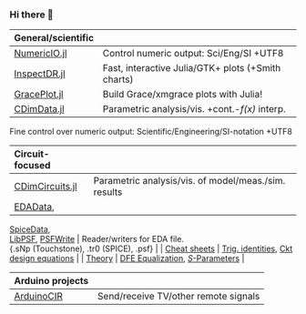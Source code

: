 ### Hi there 👋

| General/scientific |   |
| :--- | :--- |
| [NumericIO.jl](https://github.com/ma-laforge/NumericIO.jl) | Control numeric output: Sci/Eng/SI +UTF8  |
| [InspectDR.jl](https://github.com/ma-laforge/InspectDR.jl) | Fast, interactive Julia/GTK+ plots (+Smith charts) |
| [GracePlot.jl](https://github.com/ma-laforge/GracePlot.jl) | Build Grace/xmgrace plots with Julia! |
| [CDimData.jl](https://github.com/ma-laforge/CMDimData.jl) | Parametric analysis/vis. +cont.-<var>f(x)</var> interp. |


Fine control over numeric output: Scientific/Engineering/SI-notation +UTF8 

| Circuit-focused |   |
| :--- | :--- |
| [CDimCircuits.jl](https://github.com/ma-laforge/CMDimData.jl) | Parametric analysis/vis. of model/meas./sim. results |
| [EDAData](https://github.com/ma-laforge/CMDimCircuits.jl/blob/master/doc/EDAData.md),
[SpiceData](https://github.com/ma-laforge/SpiceData.jl),<br>
[LibPSF](https://github.com/ma-laforge/LibPSF.jl), [PSFWrite](https://github.com/ma-laforge/PSFWrite.jl)
| Reader/writers for EDA file.<br>{.sNp (Touchstone), .tr0 (SPICE), .psf} |
| [Cheat sheets](https://github.com/ma-laforge/DocsLaTeX_Electrical) |
[Trig. identities](https://raw.githubusercontent.com/ma-laforge/DocsLaTeX_Electrical/master/RepoPDF/TrigIdentities.pdf),
[Ckt design equations](https://raw.githubusercontent.com/ma-laforge/DocsLaTeX_Electrical/master/RepoPDF/CktDesignEq.pdf) |
| [Theory](https://github.com/ma-laforge/DocsLaTeX_Electrical) |
[DFE Equalization](https://raw.githubusercontent.com/ma-laforge/DocsLaTeX_Electrical/master/RepoPDF/FilterDFE.pdf),
[<var>S</var>-Parameters](https://raw.githubusercontent.com/ma-laforge/DocsLaTeX_Electrical/master/RepoPDF/SParameters.pdf) |

| Arduino projects |   |
| :--- | :--- |
| [ArduinoCIR](https://github.com/ma-laforge/ArduinoCIR) | Send/receive TV/other remote signals |


<!--
**ma-laforge/ma-laforge** is a ✨ _special_ ✨ repository because its `README.md` (this file) appears on your GitHub profile.

Here are some ideas to get you started:

- 🔭 I’m currently working on ...
- 🌱 I’m currently learning ...
- 👯 I’m looking to collaborate on ...
- 🤔 I’m looking for help with ...
- 💬 Ask me about ...
- 📫 How to reach me: ...
- 😄 Pronouns: ...
- ⚡ Fun fact: ...
-->
